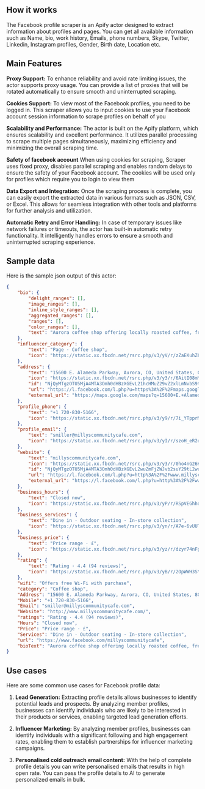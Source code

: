 ## How it works

The Facebook profile scraper is an Apify actor designed to extract information about profiles and pages. You can get all available information such as Name, bio, work history, Emails, phone numbers, Skype, Twitter, Linkedin, Instagram profiles, Gender, Birth date, Location etc.

## Main Features

**Proxy Support:** To enhance reliability and avoid rate limiting issues, the actor supports proxy usage. You can provide a list of proxies that will be rotated automatically to ensure smooth and uninterrupted scraping.

**Cookies Support:** To view most of the Facebook profiles, you need to be logged in. This scraper allows you to input cookies to use your Facebook account session information to scrape profiles on behalf of you

**Scalability and Performance:** The actor is built on the Apify platform, which ensures scalability and excellent performance. It utilizes parallel processing to scrape multiple pages simultaneously, maximizing efficiency and minimizing the overall scraping time. 

**Safety of facebook account** When using cookies for scraping, Scraper uses fixed proxy, disables parallel scraping and enables random delays to ensure the safety of your Facebook account. The cookies will be used only for profiles which require you to login to view them

**Data Export and Integration:** Once the scraping process is complete, you can easily export the extracted data in various formats such as JSON, CSV, or Excel. This allows for seamless integration with other tools and platforms for further analysis and utilization.

**Automatic Retry and Error Handling:** In case of temporary issues like network failures or timeouts, the actor has built-in automatic retry functionality. It intelligently handles errors to ensure a smooth and uninterrupted scraping experience.

## Sample data

Here is the sample json output of this actor:

```json
{
	"bio": {
		"delight_ranges": [],
		"image_ranges": [],
		"inline_style_ranges": [],
		"aggregated_ranges": [],
		"ranges": [],
		"color_ranges": [],
		"text": "Aurora coffee shop offering locally roasted coffee, fresh house made coffee syrups and food options. "
	},
	"influencer_category": {
		"text": "Page · Coffee shop",
		"icon": "https://static.xx.fbcdn.net/rsrc.php/v3/yV/r/zZaEKuhZ6qh.png"
	},
	"address": {
		"text": "15600 E. Alameda Parkway, Aurora, CO, United States, Colorado",
		"icon": "https://static.xx.fbcdn.net/rsrc.php/v3/y3/r/6AitI08mYhY.png",
		"id": "NjQyMTgzOTU5MjA4MTA3Omh0dHBzXGEvL21hcHMuZ29vZ2xlLmNvbS9tYXBzP3E9MTU2MDArRS4rQWxhbWVkYStQYXJrd2F5JTJDK0F1cm9yYSUyQytDTyUyQytVbml0ZWQrU3RhdGVzJTJDK0NvbG9yYWRvJmhsPWVuOjo6Og==",
		"url": "https://l.facebook.com/l.php?u=https%3A%2F%2Fmaps.google.com%2Fmaps%3Fq%3D15600%2BE.%2BAlameda%2BParkway%252C%2BAurora%252C%2BCO%252C%2BUnited%2BStates%252C%2BColorado%26hl%3Den&h=AT2MpPP_E7ZyxyN5oUfd1znBh6OSeLPbkheTqru6GCwUBX-wsQvn2VNji6pNu-O8DYTcBWUvzMoISjq4TVtDHzLFIH-kbi1BWnN7IuTrHfAtIhrb4PVoTdTAFyBB8XiduT2KJnDs99aw4cAv-q4Dn3KRwA&s=1",
		"external_url": "https://maps.google.com/maps?q=15600+E.+Alameda+Parkway%2C+Aurora%2C+CO%2C+United+States%2C+Colorado&hl=en"
	},
	"profile_phone": {
		"text": "+1 720-830-5166",
		"icon": "https://static.xx.fbcdn.net/rsrc.php/v3/y9/r/7i_YTpprMRX.png"
	},
	"profile_email": {
		"text": "smiller@millyscommunitycafe.com",
		"icon": "https://static.xx.fbcdn.net/rsrc.php/v3/yI/r/szoH_eR2qR7.png"
	},
	"website": {
		"text": "millyscommunitycafe.com",
		"icon": "https://static.xx.fbcdn.net/rsrc.php/v3/y3/r/0ho4nG26KLt.png",
		"id": "NjQyMTgzOTU5MjA4MTA3Omh0dHBzXGEvL2wuZmFjZWJvb2suY29tL2wucGhwP3U9aHR0cCUzQSUyRiUyRnd3dy5taWxseXNjb21tdW5pdHljYWZlLmNvbSUyRiZoPUFUMVM4bXdtM2RhVkhFb2owNVNnTy11MmlWekNoSk9iZGZEei1kQmsyMTdyUDRKLUNSaXdUd0xxZ3VLZEFZWVAteEFmNTR0eGNHekpuYW5SV3pMWHN2V29MbHpDUnEzNXZKOWE1R1owVE5yQ1JpUVdYa1hBME5LaklmTTNEVjRWYVlYUUJpYVN4ZVdYcGgtay1CTEJ0YkItdTRVJnM9MTo6Ojo=",
		"url": "https://l.facebook.com/l.php?u=http%3A%2F%2Fwww.millyscommunitycafe.com%2F&h=AT3mb3UoJ_lGGsZ76ejDDVYMEr4DN9z7LgpS8FP3PSqIYJ7Hp1CHIVGz-fSIYMoFF_CfUWmOwiXrVyfwMURt_oAdLEzRXpOm1uA7C2srYC7sUwhDISCI_miOl_dQK51nI80OyYJOqPES_eGB24jcmgYxeA&s=1",
		"external_url": "https://l.facebook.com/l.php?u=http%3A%2F%2Fwww.millyscommunitycafe.com%2F&h=AT1S8mwm3daVHEoj05SgO-u2iVzChJObdfDz-dBk217rP4J-CRiwTwLqguKdAYYP-xAf54txcGzJnanRWzLXsvWoLlzCRq35vJ9a5GZ0TNrCRiQWXkXA0NKjIfM3DV4VaYXQBiaSxeWXph-k-BLBtbB-u4U&s=1"
	},
	"business_hours": {
		"text": "Closed now",
		"icon": "https://static.xx.fbcdn.net/rsrc.php/v3/yP/r/RSpVEGhhd5g.png"
	},
	"business_services": {
		"text": "Dine in · Outdoor seating · In-store collection",
		"icon": "https://static.xx.fbcdn.net/rsrc.php/v3/yn/r/A7e-6vUUTAa.png"
	},
	"business_price": {
		"text": "Price range · £",
		"icon": "https://static.xx.fbcdn.net/rsrc.php/v3/yz/r/dzyr74nFgzx.png"
	},
	"rating": {
		"text": "Rating · 4.4 (94 reviews)",
		"icon": "https://static.xx.fbcdn.net/rsrc.php/v3/yB/r/2OpWWH3SYgH.png"
	},
	"wifi": "Offers free Wi-Fi with purchase",
	"category": "Coffee shop",
	"Address": "15600 E. Alameda Parkway, Aurora, CO, United States, 80017",
	"Mobile": "+1 720-830-5166",
	"Email": "smiller@millyscommunitycafe.com",
	"Website": "http://www.millyscommunitycafe.com/",
	"ratings": "Rating · 4.4 (94 reviews)",
	"Hours": "Closed now",
	"Price": "Price range · £",
	"Services": "Dine in · Outdoor seating · In-store collection",
	"url": "https://www.facebook.com/millyscommunitycafe",
	"bioText": "Aurora coffee shop offering locally roasted coffee, fresh house made coffee syrups and food options. "
}
```

## Use cases

Here are some common use cases for Facebook profile data:

1. **Lead Generation:** Extracting profile details allows businesses to identify potential leads and prospects. By analyzing member profiles, businesses can identify individuals who are likely to be interested in their products or services, enabling targeted lead generation efforts.

2. **Influencer Marketing:** By analyzing member profiles, businesses can identify individuals with a significant following and high engagement rates, enabling them to establish partnerships for influencer marketing campaigns.

3. **Personalised cold outreach email content:** With the help of complete profile details you can write personalised emails that results in high open rate. You can pass the profile details to AI to generate personalized emails in bulk. 
